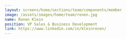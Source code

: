 ```yaml
---
layout: screens/home/sections/team/components/member
image: /assets/images/home/team/ronen.jpg
name: Ronen Klein
position: VP Sales & Business Development
link: https://www.linkedin.com/in/kleinronen/
---
```

